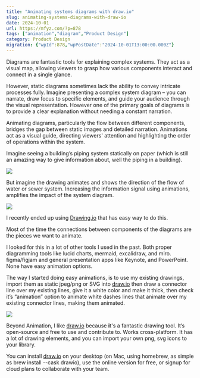 ```yaml
---
title: "Animating systems diagrams with draw.io"
slug: animating-systems-diagrams-with-draw-io
date: 2024-10-01
url: https://mfyz.com/?p=878
tags: ["animation","diagram","Product Design"]
category: Product Design
migration: {"wpId":878,"wpPostDate":"2024-10-01T13:00:00.000Z"}
---
```


Diagrams are fantastic tools for explaining complex systems. They act as a visual map, allowing viewers to grasp how various components interact and connect in a single glance.

However, static diagrams sometimes lack the ability to convey intricate processes fully. Imagine presenting a complex system diagram – you can narrate, draw focus to specific elements, and guide your audience through the visual representation. However one of the primary goals of diagrams is to provide a clear explanation without needing a constant narration.

Animating diagrams, particularly the flow between different components, bridges the gap between static images and detailed narration. Animations act as a visual guide, directing viewers' attention and highlighting the order of operations within the system.

Imagine seeing a building’s piping system statically on paper (which is still an amazing way to give information about, well the piping in a building).

![](/images/archive/en/2024/09/building-Page-2.jpg)

But imagine the drawing animates and shows the direction of the flow of water or sewer system. Increasing the information signal using animations, amplifies the impact of the system diagram.

![](/images/archive/en/2024/09/building-Page-1.svg)

I recently ended up using [Drawing.io](http://Drawing.io) that has easy way to do this.

Most of the time the connections between components of the diagrams are the pieces we want to animate.

I looked for this in a lot of other tools I used in the past. Both proper diagramming tools like lucid charts, mermaid, excalidraw, and miro. figma/figjam and general presentation apps like Keynote, and PowerPoint. None have easy animation options.

The way I started doing easy animations, is to use my existing drawings, import them as static jpeg/png or SVG into [draw.io](http://draw.io) then draw a connector line over my existing lines, give it a white color and make it thick, then check it’s “animation” option to animate white dashes lines that animate over my existing connector lines, making them animated.

![](/images/archive/en/2024/09/Screenshot-2024-09-07-22.51.22.jpg)

Beyond Animation, I like [draw.io](http://draw.io) because **i**t's a fantastic drawing tool. It’s open-source and free to use and contribute to. Works cross-platform. It has a lot of drawing elements, and you can import your own png, svg icons to your library.

You can install [draw.io](http://draw.io) on your desktop (on Mac, using homebrew, as simple as brew install --cask drawio), use the online version for free, or signup for cloud plans to collaborate with your team.